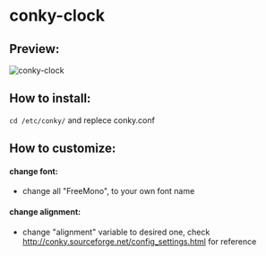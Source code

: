 # conky-clock
## Preview: 
![conky-clock](https://user-images.githubusercontent.com/67067737/135631645-85322557-e248-4d97-8371-910aae7ccf00.png)

## How to install:
```cd /etc/conky/```
and replece conky.conf

## How to customize:
#### change font: 
  - change all "FreeMono", to your own font name

#### change alignment: 
  - change "alignment" variable to desired one, check http://conky.sourceforge.net/config_settings.html for reference
